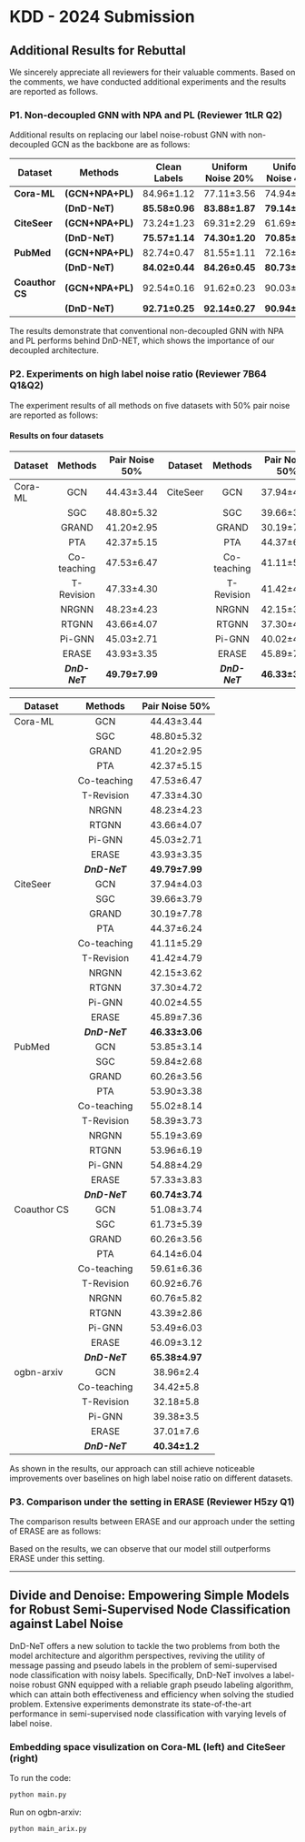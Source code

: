 # KDD - 2024 Submission

## Additional Results for Rebuttal

We sincerely appreciate all reviewers for their valuable comments. Based on the comments, we have conducted additional experiments and the results are reported as follows.

### P1. Non-decoupled GNN with NPA and PL (Reviewer 1tLR Q2)

Additional results on replacing our label noise-robust GNN with non-decoupled GCN as the backbone are as follows:

| Dataset     | Methods                 | Clean Labels      | **Uniform Noise 20%** |   **Uniform Noise 40%**                 | **Uniform Noise 60%**                   | **Pair Noise 20%**    |     **Pair Noise 30%**                  |    **Pair Noise 40%**                   |            **Pair Noise 50%**           |
|-------------|-------------------------|:-----------------:|:-----------------:|:-----------------:|:-----------------:|:-----------------:|:-----------------:|:-----------------:|:-----------------:|
| **Cora-ML** | **(GCN+NPA+PL)**        | 84.96±1.12        | 77.11±3.56        | 74.94±2.95        | 52.42±5.32        | 82.69±1.62        | 76.43±2.60        | 68.05±2.83        | 43.99±3.51        |
|             | **(DnD-NeT)**   | **85.58±0.96**    | **83.88±1.87**    | **79.14±2.54**    | **63.56±6.15**    | **84.72±1.29**    | **80.47±2.03**    | **75.18±3.95**    | **49.79±7.99**    |
| **CiteSeer**| **(GCN+NPA+PL)**        | 73.24±1.23        | 69.31±2.29        | 61.69±6.90        | 42.74±6.14        | 67.56±3.26        | 63.93±4.54        | 61.64±4.68        | 37.39±5.54        |
|             | **(DnD-NeT)**   | **75.57±1.14**    | **74.30±1.20**    | **70.85±2.17**    | **58.35±5.37**    | **73.98±1.22**    | **71.36±2.31**    | **70.26±2.82**    | **46.33±3.06**    |
| **PubMed**  | **(GCN+NPA+PL)**        | 82.74±0.47        | 81.55±1.11        | 72.16±8.59        | 43.62±2.67        | 79.94±1.48        | 76.51±2.81        | 70.58±3.03        | 60.17±2.80        |
|             | **(DnD-NeT)**   | **84.02±0.44**    | **84.26±0.45**    | **80.73±1.34**    | **65.63±5.12**    | **82.33±0.56**    | **79.29±1.13**    | **78.45±2.39**    | **60.74±3.74**    |
| **Coauthor CS** | **(GCN+NPA+PL)**    | 92.54±0.16        | 91.62±0.23        | 90.03±0.51        | 89.29±0.74        | 90.91±0.41        | 88.25±0.93        | 79.34±3.1         | 49.06±10.8        |
|             | **(DnD-NeT)**   | **92.71±0.25**    | **92.14±0.27**    | **90.94±0.52**    | **90.00±0.63**    | **91.99±0.47**    | **88.44±1.13**    | **80.97±1.32**    | **65.38±4.97**    |

The results demonstrate that conventional non-decoupled GNN with NPA and PL performs behind DnD-NET, which shows the importance of our decoupled architecture.

### P2. Experiments on high label noise ratio (Reviewer 7B64 Q1&Q2)

The experiment results of all methods on five datasets with 50% pair noise are reported as follows:

#### Results on four datasets
| Dataset    | Methods           | Pair Noise 50%  | Dataset    | Methods           | Pair Noise 50%  | Dataset    | Methods           | Pair Noise 50%  |
|------------|:-------------------:|:-----------------:|------------|:-------------------:|:-----------------:|------------|:-------------------:|:-----------------:|
| Cora-ML    | GCN               | 44.43±3.44      | CiteSeer   | GCN               | 37.94±4.03      |PubMed     | GCN               | 53.85±3.14      |
|            | SGC               | 48.80±5.32      |            | SGC               | 39.66±3.79      |           | SGC               | 59.84±2.68      |
|            | GRAND             | 41.20±2.95      |            | GRAND             | 30.19±7.78      |           | GRAND             | 60.26±3.56      |
|            | PTA               | 42.37±5.15      |            | PTA               | 44.37±6.24      |           | PTA               | 53.90±3.38      |
|            | Co-teaching       | 47.53±6.47      |            | Co-teaching       | 41.11±5.29      |           | Co-teaching       | 55.02±8.14      |
|            | T-Revision        | 47.33±4.30      |            | T-Revision        | 41.42±4.79      |           | T-Revision        | 58.39±3.73      |
|            | NRGNN             | 48.23±4.23      |            | NRGNN             | 42.15±3.62      |           | NRGNN             | 55.19±3.69      |
|            | RTGNN             | 43.66±4.07      |            | RTGNN             | 37.30±4.72      |           | RTGNN             | 53.96±6.19      |
|            | Pi-GNN            | 45.03±2.71      |            | Pi-GNN            | 40.02±4.55      |           | Pi-GNN            | 54.88±4.29      |
|            | ERASE             | 43.93±3.35      |            | ERASE             | 45.89±7.36      |           | ERASE             | 57.33±3.83      |
|            | **_DnD-NeT_**     | **49.79±7.99**  |            | **_DnD-NeT_**     | **46.33±3.06**  |           | **_DnD-NeT_**     | **60.74±3.74**  |



| Dataset    | Methods           | Pair Noise 50%  |
|------------|:-------------------:|:-----------------:|
| Cora-ML    | GCN               | 44.43±3.44      |
|            | SGC               | 48.80±5.32      |
|            | GRAND             | 41.20±2.95      |
|            | PTA               | 42.37±5.15      |
|            | Co-teaching       | 47.53±6.47      |
|            | T-Revision        | 47.33±4.30      |
|            | NRGNN             | 48.23±4.23      |
|            | RTGNN             | 43.66±4.07      |
|            | Pi-GNN            | 45.03±2.71      |
|            | ERASE             | 43.93±3.35      |
|            | **_DnD-NeT_**     | **49.79±7.99**  |
| CiteSeer   | GCN               | 37.94±4.03      |
|            | SGC               | 39.66±3.79      |
|            | GRAND             | 30.19±7.78      |
|            | PTA               | 44.37±6.24      |
|            | Co-teaching       | 41.11±5.29      |
|            | T-Revision        | 41.42±4.79      |
|            | NRGNN             | 42.15±3.62      |
|            | RTGNN             | 37.30±4.72      |
|            | Pi-GNN            | 40.02±4.55      |
|            | ERASE             | 45.89±7.36      |
|            | **_DnD-NeT_**     | **46.33±3.06**  |
| PubMed     | GCN               | 53.85±3.14      |
|            | SGC               | 59.84±2.68      |
|            | GRAND             | 60.26±3.56      |
|            | PTA               | 53.90±3.38      |
|            | Co-teaching       | 55.02±8.14      |
|            | T-Revision        | 58.39±3.73      |
|            | NRGNN             | 55.19±3.69      |
|            | RTGNN             | 53.96±6.19      |
|            | Pi-GNN            | 54.88±4.29      |
|            | ERASE             | 57.33±3.83      |
|            | **_DnD-NeT_**     | **60.74±3.74**  |
| Coauthor CS| GCN               | 51.08±3.74      |
|            | SGC               | 61.73±5.39      |
|            | GRAND             | 60.26±3.56      |
|            | PTA               | 64.14±6.04      |
|            | Co-teaching       | 59.61±6.36      |
|            | T-Revision        | 60.92±6.76      |
|            | NRGNN             | 60.76±5.82      |
|            | RTGNN             | 43.39±2.86      |
|            | Pi-GNN            | 53.49±6.03      |
|            | ERASE             | 46.09±3.12      |
|            | **_DnD-NeT_**| **65.38±4.97**  |
| ogbn-arxiv | GCN         | 38.96±2.4      |
|            | Co-teaching | 34.42±5.8      |
|            | T-Revision  | 32.18±5.8      |
|            | Pi-GNN      | 39.38±3.5      |
|            | ERASE       | 37.01±7.6      |
|            | **_DnD-NeT_**     | **40.34±1.2**  |

As shown in the results, our approach can still achieve noticeable improvements over baselines on high label noise ratio on different datasets.


### P3. Comparison under the setting in ERASE (Reviewer H5zy Q1)

The comparison results between ERASE and our approach under the setting of ERASE are as follows:



Based on the results, we can observe that our model still outperforms ERASE under this setting. 


***

## Divide and Denoise: Empowering Simple Models for Robust Semi-Supervised Node Classification against Label Noise

DnD-NeT offers a new solution to tackle the two problems from both the model architecture and algorithm perspectives, reviving the utility of message passing and pseudo labels in the problem of semi-supervised node classification with noisy labels. Specifically, DnD-NeT involves a label-noise robust GNN equipped with a reliable graph pseudo labeling algorithm, which can attain both effectiveness and efficiency when solving the studied problem. Extensive experiments demonstrate its state-of-the-art performance in semi-supervised node classification with varying levels of label noise.



### Embedding space visulization on Cora-ML (left) and CiteSeer (right)

To run the code:
```python
python main.py
```

Run on ogbn-arxiv:
```python
python main_arix.py
```
